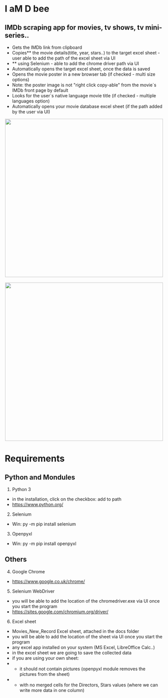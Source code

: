 # I aM D bee
## IMDb scraping app for movies, tv shows, tv mini-series..
- Gets the IMDb link from clipboard
- Copies** the movie details(title, year, stars..) to the target excel sheet - user able to add the path of the excel sheet via UI
- ** using Selenium - able to add the chrome driver path via UI
- Automatically opens the target excel sheet, once the data is saved
- Opens the movie poster in a new browser tab (if checked - multi size options)
- Note: the poster image is not "right click copy-able" from the movie`s IMDb front page by default
- Looks for the user`s native language movie title (if checked - multiple languages option)
- Automatically opens your movie database excel sheet (if the path added by the user via UI)
$~$

<div align="center">
    <img src="https://raw.githubusercontent.com/K4KarolE/31_I_aM_D_bee/main/docs/promo/default.png" width="502px"</img> 
</div>

<br>

<div align="center">
    <img src="https://raw.githubusercontent.com/K4KarolE/31_I_aM_D_bee/main/docs/promo/darth.png" width="502px"</img> 
</div>

# Requirements
## Python and Mondules
1. Python 3
- in the installation, click on the checkbox: add to path
- https://www.python.org/

2. Selenium
- Win: py -m pip install selenium

3. Openpyxl
- Win: py -m pip install openpyxl

## Others

4. Google Chrome
- https://www.google.co.uk/chrome/

5. Selenium WebDriver
- you will be able to add the location of the chromedriver.exe via UI once you start the program
- https://sites.google.com/chromium.org/driver/

6. Excel sheet
- Movies_New_Record Excel sheet, attached in the docs folder
- you will be able to add the location of the sheet via UI once you start the program
- any excel app installed on your system (MS Excel, LibreOffice Calc..)
- in the excel sheet we are going to save the collected data
- if you are using your own sheet:
- + it should not contain pictures (openpyxl module removes the pictures from the sheet)
- + with no merged cells for the Directors, Stars values (where we can write more data in one column)
